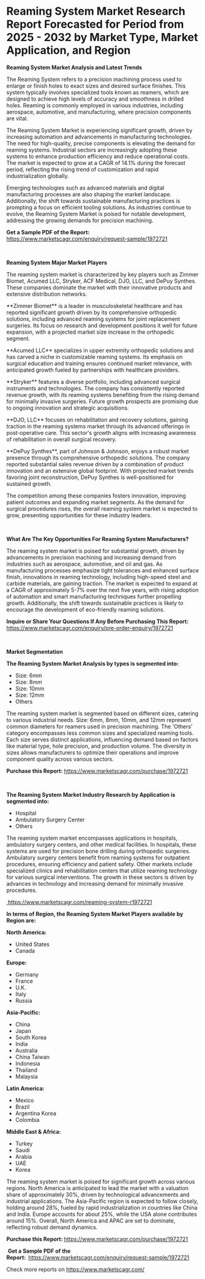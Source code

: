 <p><h1>Reaming System Market Research Report Forecasted for Period from 2025 -  2032 by Market Type, Market Application, and Region</h1></p><p><strong>Reaming System Market Analysis and Latest Trends</strong></p>
<p><p>The Reaming System refers to a precision machining process used to enlarge or finish holes to exact sizes and desired surface finishes. This system typically involves specialized tools known as reamers, which are designed to achieve high levels of accuracy and smoothness in drilled holes. Reaming is commonly employed in various industries, including aerospace, automotive, and manufacturing, where precision components are vital.</p><p>The Reaming System Market is experiencing significant growth, driven by increasing automation and advancements in manufacturing technologies. The need for high-quality, precise components is elevating the demand for reaming systems. Industrial sectors are increasingly adopting these systems to enhance production efficiency and reduce operational costs. The market is expected to grow at a CAGR of 14.1% during the forecast period, reflecting the rising trend of customization and rapid industrialization globally.</p><p>Emerging technologies such as advanced materials and digital manufacturing processes are also shaping the market landscape. Additionally, the shift towards sustainable manufacturing practices is prompting a focus on efficient tooling solutions. As industries continue to evolve, the Reaming System Market is poised for notable development, addressing the growing demands for precision machining.</p></p>
<p><strong>Get a Sample PDF of the Report:&nbsp;</strong> <a href="https://www.marketscagr.com/enquiry/request-sample/1972721?utm_campaign=2796&utm_medium=2&utm_source=Github&utm_content=ia&utm_term=05032025&utm_id=reaming-system">https://www.marketscagr.com/enquiry/request-sample/1972721</a></p>
<p>&nbsp;</p>
<p><strong>Reaming System Major Market Players</strong></p>
<p><p>The reaming system market is characterized by key players such as Zimmer Biomet, Acumed LLC, Stryker, ACF Medical, DJO, LLC, and DePuy Synthes. These companies dominate the market with their innovative products and extensive distribution networks.</p><p>**Zimmer Biomet** is a leader in musculoskeletal healthcare and has reported significant growth driven by its comprehensive orthopedic solutions, including advanced reaming systems for joint replacement surgeries. Its focus on research and development positions it well for future expansion, with a projected market size increase in the orthopedic segment.</p><p>**Acumed LLC** specializes in upper extremity orthopedic solutions and has carved a niche in customizable reaming systems. Its emphasis on surgical education and training ensures continued market relevance, with anticipated growth fueled by partnerships with healthcare providers.</p><p>**Stryker** features a diverse portfolio, including advanced surgical instruments and technologies. The company has consistently reported revenue growth, with its reaming systems benefiting from the rising demand for minimally invasive surgeries. Future growth prospects are promising due to ongoing innovation and strategic acquisitions.</p><p>**DJO, LLC** focuses on rehabilitation and recovery solutions, gaining traction in the reaming systems market through its advanced offerings in post-operative care. This sector's growth aligns with increasing awareness of rehabilitation in overall surgical recovery.</p><p>**DePuy Synthes**, part of Johnson & Johnson, enjoys a robust market presence through its comprehensive orthopedic solutions. The company reported substantial sales revenue driven by a combination of product innovation and an extensive global footprint. With projected market trends favoring joint reconstruction, DePuy Synthes is well-positioned for sustained growth.</p><p>The competition among these companies fosters innovation, improving patient outcomes and expanding market segments. As the demand for surgical procedures rises, the overall reaming system market is expected to grow, presenting opportunities for these industry leaders.</p></p>
<p>&nbsp;</p>
<p><strong>What Are The Key Opportunities For Reaming System Manufacturers?</strong></p>
<p><p>The reaming system market is poised for substantial growth, driven by advancements in precision machining and increasing demand from industries such as aerospace, automotive, and oil and gas. As manufacturing processes emphasize tight tolerances and enhanced surface finish, innovations in reaming technology, including high-speed steel and carbide materials, are gaining traction. The market is expected to expand at a CAGR of approximately 5-7% over the next five years, with rising adoption of automation and smart manufacturing techniques further propelling growth. Additionally, the shift towards sustainable practices is likely to encourage the development of eco-friendly reaming solutions.</p></p>
<p><strong>Inquire or Share Your Questions If Any Before Purchasing This Report:</strong> <a href="https://www.marketscagr.com/enquiry/pre-order-enquiry/1972721?utm_campaign=2796&utm_medium=2&utm_source=Github&utm_content=ia&utm_term=05032025&utm_id=reaming-system">https://www.marketscagr.com/enquiry/pre-order-enquiry/1972721</a></p>
<p>&nbsp;</p>
<p><strong>Market Segmentation</strong></p>
<p><strong>The Reaming System Market Analysis by types is segmented into:</strong></p>
<p><ul><li>Size: 6mm</li><li>Size: 8mm</li><li>Size: 10mm</li><li>Size: 12mm</li><li>Others</li></ul></p>
<p><p>The reaming system market is segmented based on different sizes, catering to various industrial needs. Size: 6mm, 8mm, 10mm, and 12mm represent common diameters for reamers used in precision machining. The 'Others' category encompasses less common sizes and specialized reaming tools. Each size serves distinct applications, influencing demand based on factors like material type, hole precision, and production volume. The diversity in sizes allows manufacturers to optimize their operations and improve component quality across various sectors.</p></p>
<p><strong>Purchase this Report:&nbsp;</strong><a href="https://www.marketscagr.com/purchase/1972721?utm_campaign=2796&utm_medium=2&utm_source=Github&utm_content=ia&utm_term=05032025&utm_id=reaming-system">https://www.marketscagr.com/purchase/1972721</a></p>
<p>&nbsp;</p>
<p><strong>The Reaming System Market Industry Research by Application is segmented into:</strong></p>
<p><ul><li>Hospital</li><li>Ambulatory Surgery Center</li><li>Others</li></ul></p>
<p><p>The reaming system market encompasses applications in hospitals, ambulatory surgery centers, and other medical facilities. In hospitals, these systems are used for precision bone drilling during orthopedic surgeries. Ambulatory surgery centers benefit from reaming systems for outpatient procedures, ensuring efficiency and patient safety. Other markets include specialized clinics and rehabilitation centers that utilize reaming technology for various surgical interventions. The growth in these sectors is driven by advances in technology and increasing demand for minimally invasive procedures.</p></p>
<p><a href="https://www.marketscagr.com/reaming-system-r1972721?utm_campaign=2796&utm_medium=2&utm_source=Github&utm_content=ia&utm_term=05032025&utm_id=reaming-system">&nbsp;https://www.marketscagr.com/reaming-system-r1972721</a></p>
<p><strong>In terms of Region, the Reaming System Market Players available by Region are:</strong></p>
<p>
    <p> <strong> North America: </strong>
        <ul>
            <li>United States</li>
            <li>Canada</li>
        </ul>
        </p> 
    <p> <strong> Europe: </strong>
        <ul>
            <li>Germany</li>
            <li>France</li>
            <li>U.K.</li>
            <li>Italy</li>
            <li>Russia</li>
        </ul>
        </p> 
    <p> <strong> Asia-Pacific: </strong>
        <ul>
            <li>China</li>
            <li>Japan</li>
            <li>South Korea</li>
            <li>India</li>
            <li>Australia</li>
            <li>China Taiwan</li>
            <li>Indonesia</li>
            <li>Thailand</li>
            <li>Malaysia</li>
        </ul>
        </p> 
    <p> <strong> Latin America: </strong>
        <ul>
            <li>Mexico</li>
            <li>Brazil</li>
            <li>Argentina Korea</li>
            <li>Colombia</li>
        </ul>
        </p> 
    <p> <strong> Middle East & Africa: </strong>
        <ul>
            <li>Turkey</li>
            <li>Saudi</li>
            <li>Arabia</li>
            <li>UAE</li>
            <li>Korea</li>
        </ul>
    </p>
    </p>
<p><p>The reaming system market is poised for significant growth across various regions. North America is anticipated to lead the market with a valuation share of approximately 30%, driven by technological advancements and industrial applications. The Asia-Pacific region is expected to follow closely, holding around 28%, fueled by rapid industrialization in countries like China and India. Europe accounts for about 25%, while the USA alone contributes around 15%. Overall, North America and APAC are set to dominate, reflecting robust demand dynamics.</p></p>
<p><strong>Purchase this Report: </strong><a href="https://www.marketscagr.com/purchase/1972721?utm_campaign=2796&utm_medium=2&utm_source=Github&utm_content=ia&utm_term=05032025&utm_id=reaming-system">https://www.marketscagr.com/purchase/1972721</a></p>
<p>&nbsp;<strong>Get a Sample PDF of the Report:&nbsp;&nbsp;</strong><a href="https://www.marketscagr.com/enquiry/request-sample/1972721?utm_campaign=2796&utm_medium=2&utm_source=Github&utm_content=ia&utm_term=05032025&utm_id=reaming-system">https://www.marketscagr.com/enquiry/request-sample/1972721</a></p>
<p><strong></strong></p>
<p>Check more reports on <a href="https://www.marketscagr.com/?utm_campaign=2796&utm_medium=2&utm_source=Github&utm_content=ia&utm_term=05032025&utm_id=reaming-system">https://www.marketscagr.com/</a></p>